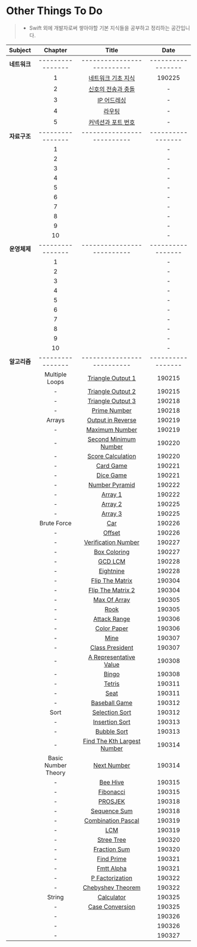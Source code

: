 # Other Things To Do
> - Swift 외에 개발자로써 쌓아야할 기본 지식들을 공부하고 정리하는 공간입니다.

| Subject | Chapter | Title | Date |
| :---: | :---: | :---: | :---: |
| **네트워크** | ---------------- | -------------------------- | ----------------- |
| | 1 | [네트워크 기초 지식](https://github.com/wargi/Etc/blob/master/Network/Chapter1.md) | 190225 |
| | 2 | [신호의 전송과 충돌](https://github.com/wargi/Etc/blob/master/Network/Chapter2.md) | - |
| | 3 | [IP 어드레싱](https://github.com/wargi/Etc/blob/master/Network/Chapter3.md) | - |
| | 4 | [라우팅](https://github.com/wargi/Etc/blob/master/Network/Chapter4.md) | - |
| | 5 | [커넥션과 포트 번호](https://github.com/wargi/Etc/blob/master/Network/Chapter5.md) | - |
| **자료구조** | ---------------- | -------------------------- | ----------------- |
| | 1 | []() | - |
| | 2 | []() | - |
| | 3 | []() | - |
| | 4 | []() | - |
| | 5 | []() | - |
| | 6 | []() | - |
| | 7 | []() | - |
| | 8 | []() | - |
| | 9 | []() | - |
| | 10 | []() | - |
| **운영체제** | ---------------- | -------------------------- | ----------------- |
| | 1 | []() | - |
| | 2 | []() | - |
| | 3 | []() | - |
| | 4 | []() | - |
| | 5 | []() | - |
| | 6 | []() | - |
| | 7 | []() | - |
| | 8 | []() | - |
| | 9 | []() | - |
| | 10 | []() | - |
| **알고리즘** | ---------------- | -------------------------- | ----------------- |
| | Multiple Loops | [Triangle Output 1](https://github.com/wargi/Etc/blob/master/Algorithm/MultipleLoops/Question1.md) | 190215 |
| | - | [Triangle Output 2](https://github.com/wargi/Etc/blob/master/Algorithm/MultipleLoops/Question2.md) | 190215 |
| | - | [Triangle Output 3](https://github.com/wargi/Etc/blob/master/Algorithm/MultipleLoops/Question3.md) | 190218 |
| | - | [Prime Number](https://github.com/wargi/Etc/blob/master/Algorithm/MultipleLoops/Question4.md) | 190218 |
| | Arrays | [Output in Reverse](https://github.com/wargi/Etc/blob/master/Algorithm/Arrays/Question1.md) | 190219 |
| | - | [Maximum Number](https://github.com/wargi/Etc/blob/master/Algorithm/Arrays/Question2.md) | 190219 |
| | - | [Second Minimum Number](https://github.com/wargi/Etc/blob/master/Algorithm/Arrays/Question3.md) | 190220 |
| | - | [Score Calculation](https://github.com/wargi/Etc/blob/master/Algorithm/Arrays/Question4.md) | 190220 |
| | - | [Card Game](https://github.com/wargi/Etc/blob/master/Algorithm/Arrays/Question5.md) | 190221 |
| | - | [Dice Game](https://github.com/wargi/Etc/blob/master/Algorithm/Arrays/Question6.md) | 190221 |
| | - | [Number Pyramid](https://github.com/wargi/Etc/blob/master/Algorithm/Arrays/Question7.md) | 190222 |
| | - | [Array 1](https://github.com/wargi/Etc/blob/master/Algorithm/Arrays/Question8.md) | 190222 |
| | - | [Array 2](https://github.com/wargi/Etc/blob/master/Algorithm/Arrays/Question9.md) | 190225 |
| | - | [Array 3](https://github.com/wargi/Etc/blob/master/Algorithm/Arrays/Question10.md) | 190225 |
| | Brute Force | [Car](https://github.com/wargi/Etc/blob/master/Algorithm/BruteForce/Question1.md) | 190226 |
| | - | [Offset](https://github.com/wargi/Etc/blob/master/Algorithm/BruteForce/Question2.md) | 190226 |
| | - | [Verification Number](https://github.com/wargi/Etc/blob/master/Algorithm/BruteForce/Question3.md) | 190227 |
| | - | [Box Coloring](https://github.com/wargi/Etc/blob/master/Algorithm/BruteForce/Question4.md) | 190227 |
| | - | [GCD LCM](https://github.com/wargi/Etc/blob/master/Algorithm/BruteForce/Question5.md) | 190228 |
| | - | [Eightnine](https://github.com/wargi/Etc/blob/master/Algorithm/BruteForce/Question6.md) | 190228 |
| | - | [Flip The Matrix](https://github.com/wargi/Etc/blob/master/Algorithm/BruteForce/Question7.md) | 190304 |
| | - | [Flip The Matrix 2](https://github.com/wargi/Etc/blob/master/Algorithm/BruteForce/Question8.md) | 190304 |
| | - | [Max Of Array](https://github.com/wargi/Etc/blob/master/Algorithm/BruteForce/Question9.md) | 190305 |
| | - | [Rook](https://github.com/wargi/Etc/blob/master/Algorithm/BruteForce/Question10.md) | 190305 |
| | - | [Attack Range](https://github.com/wargi/Etc/blob/master/Algorithm/BruteForce/Question11.md) | 190306 |
| | - | [Color Paper](https://github.com/wargi/Etc/blob/master/Algorithm/BruteForce/Question12.md) | 190306 |
| | - | [Mine](https://github.com/wargi/Etc/blob/master/Algorithm/BruteForce/Question13.md) | 190307 |
| | - | [Class President](https://github.com/wargi/Etc/blob/master/Algorithm/BruteForce/Question14.md) | 190307 |
| | - | [A Representative Value](https://github.com/wargi/Etc/blob/master/Algorithm/BruteForce/Question15.md) | 190308 |
| | - | [Bingo](https://github.com/wargi/Etc/blob/master/Algorithm/BruteForce/Question16.md) | 190308 |
| | - | [Tetris](https://github.com/wargi/Etc/blob/master/Algorithm/BruteForce/Question17.md) | 190311 |
| | - | [Seat](https://github.com/wargi/Etc/blob/master/Algorithm/BruteForce/Question18.md) | 190311 |
| | - | [Baseball Game](https://github.com/wargi/Etc/blob/master/Algorithm/BruteForce/Question19.md) | 190312 |
| | Sort | [Selection Sort](https://github.com/wargi/Etc/blob/master/Algorithm/Sort/Question1.md) | 190312 |
| | - | [Insertion Sort](https://github.com/wargi/Etc/blob/master/Algorithm/Sort/Question2.md) | 190313 |
| | - | [Bubble Sort](https://github.com/wargi/Etc/blob/master/Algorithm/Sort/Question3.md) | 190313 |
| | - | [Find The Kth Largest Number](https://github.com/wargi/Etc/blob/master/Algorithm/Sort/Question4.md) | 190314 |
| | Basic Number Theory | [Next Number](https://github.com/wargi/Etc/blob/master/Algorithm/BasicNumberTheory/Question1.md) | 190314 |
| | - | [Bee Hive](https://github.com/wargi/Etc/blob/master/Algorithm/BasicNumberTheory/Question2.md) | 190315 |
| | - | [Fibonacci](https://github.com/wargi/Etc/blob/master/Algorithm/BasicNumberTheory/Question3.md) | 190315 |
| | - | [PROSJEK](https://github.com/wargi/Etc/blob/master/Algorithm/BasicNumberTheory/Question4.md) | 190318 |
| | - | [Sequence Sum](https://github.com/wargi/Etc/blob/master/Algorithm/BasicNumberTheory/Question5.md) | 190318 |
| | - | [Combination Pascal](https://github.com/wargi/Etc/blob/master/Algorithm/BasicNumberTheory/Question6.md) | 190319 |
| | - | [LCM](https://github.com/wargi/Etc/blob/master/Algorithm/BasicNumberTheory/Question7.md) | 190319 |
| | - | [Stree Tree](https://github.com/wargi/Etc/blob/master/Algorithm/BasicNumberTheory/Question8.md) | 190320 |
| | - | [Fraction Sum](https://github.com/wargi/Etc/blob/master/Algorithm/BasicNumberTheory/Question9.md) | 190320 |
| | - | [Find Prime](https://github.com/wargi/Etc/blob/master/Algorithm/BasicNumberTheory/Question10.md) | 190321 |
| | - | [Fmtt Alpha](https://github.com/wargi/Etc/blob/master/Algorithm/BasicNumberTheory/Question11.md) | 190321 |
| | - | [P Factorization](https://github.com/wargi/Etc/blob/master/Algorithm/BasicNumberTheory/Question12.md) | 190322 |
| | - | [Chebyshev Theorem](https://github.com/wargi/Etc/blob/master/Algorithm/BasicNumberTheory/Question13.md) | 190322 |
| | String | [Calculator](https://github.com/wargi/Etc/blob/master/Algorithm/String/Question1.md) | 190325 |
| | - | [Case Conversion](https://github.com/wargi/Etc/blob/master/Algorithm/String/Question2.md) | 190325 |
| | - | [](https://github.com/wargi/Etc/blob/master/Algorithm/String/Question3.md) | 190326 |
| | - | [](https://github.com/wargi/Etc/blob/master/Algorithm/String/Question4.md) | 190326 |
| | - | [](https://github.com/wargi/Etc/blob/master/Algorithm/String/Question5.md) | 190327 |
